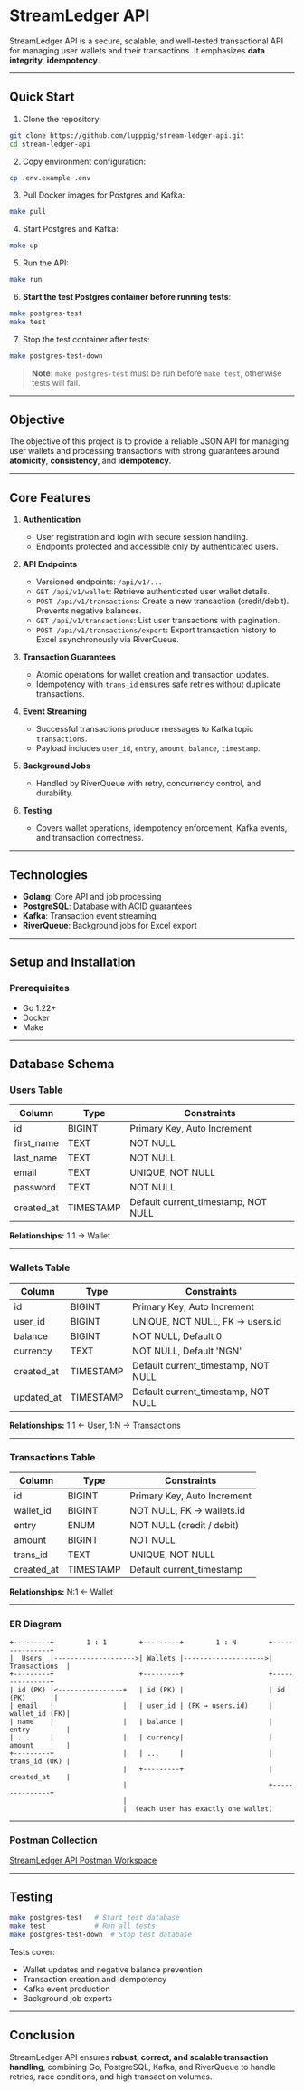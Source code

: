 # StreamLedger API

StreamLedger API is a secure, scalable, and well-tested transactional API for managing user wallets and their transactions. It emphasizes **data integrity**, **idempotency**.

---

## Quick Start

1. Clone the repository:

```bash
git clone https://github.com/lupppig/stream-ledger-api.git
cd stream-ledger-api
```

2. Copy environment configuration:

```bash
cp .env.example .env
```

3. Pull Docker images for Postgres and Kafka:

```bash
make pull
```

4. Start Postgres and Kafka:

```bash
make up
```

5. Run the API:

```bash
make run
```

6. **Start the test Postgres container before running tests**:

```bash
make postgres-test
make test
```

7. Stop the test container after tests:

```bash
make postgres-test-down
```

> **Note:** `make postgres-test` must be run before `make test`, otherwise tests will fail.

---

## Objective

The objective of this project is to provide a reliable JSON API for managing user wallets and processing transactions with strong guarantees around **atomicity**, **consistency**, and **idempotency**.

---

## Core Features

1. **Authentication**

   * User registration and login with secure session handling.
   * Endpoints protected and accessible only by authenticated users.

2. **API Endpoints**

   * Versioned endpoints: `/api/v1/...`
   * `GET /api/v1/wallet`: Retrieve authenticated user wallet details.
   * `POST /api/v1/transactions`: Create a new transaction (credit/debit). Prevents negative balances.
   * `GET /api/v1/transactions`: List user transactions with pagination.
   * `POST /api/v1/transactions/export`: Export transaction history to Excel asynchronously via RiverQueue.

3. **Transaction Guarantees**

   * Atomic operations for wallet creation and transaction updates.
   * Idempotency with `trans_id` ensures safe retries without duplicate transactions.

4. **Event Streaming**

   * Successful transactions produce messages to Kafka topic `transactions`.
   * Payload includes `user_id`, `entry`, `amount`, `balance`, `timestamp`.

5. **Background Jobs**

   * Handled by RiverQueue with retry, concurrency control, and durability.

6. **Testing**

   * Covers wallet operations, idempotency enforcement, Kafka events, and transaction correctness.

---

## Technologies

* **Golang**: Core API and job processing
* **PostgreSQL**: Database with ACID guarantees
* **Kafka**: Transaction event streaming
* **RiverQueue**: Background jobs for Excel export

---

## Setup and Installation

### Prerequisites

* Go 1.22+
* Docker
* Make

---

## Database Schema

### Users Table

| Column     | Type      | Constraints                         |
| ---------- | --------- | ----------------------------------- |
| id         | BIGINT    | Primary Key, Auto Increment         |
| first_name | TEXT      | NOT NULL                            |
| last_name  | TEXT      | NOT NULL                            |
| email      | TEXT      | UNIQUE, NOT NULL                    |
| password   | TEXT      | NOT NULL                            |
| created_at | TIMESTAMP | Default current_timestamp, NOT NULL |

**Relationships:** 1:1 → Wallet

---

### Wallets Table

| Column     | Type      | Constraints                         |
| ---------- | --------- | ----------------------------------- |
| id         | BIGINT    | Primary Key, Auto Increment         |
| user_id    | BIGINT    | UNIQUE, NOT NULL, FK → users.id     |
| balance    | BIGINT    | NOT NULL, Default 0                 |
| currency   | TEXT      | NOT NULL, Default 'NGN'             |
| created_at | TIMESTAMP | Default current_timestamp, NOT NULL |
| updated_at | TIMESTAMP | Default current_timestamp, NOT NULL |

**Relationships:** 1:1 ← User, 1:N → Transactions

---

### Transactions Table

| Column     | Type      | Constraints                 |
| ---------- | --------- | --------------------------- |
| id         | BIGINT    | Primary Key, Auto Increment |
| wallet_id  | BIGINT    | NOT NULL, FK → wallets.id   |
| entry      | ENUM      | NOT NULL (credit / debit)   |
| amount     | BIGINT    | NOT NULL                    |
| trans_id   | TEXT      | UNIQUE, NOT NULL            |
| created_at | TIMESTAMP | Default current_timestamp   |

**Relationships:** N:1 ← Wallet

---

### ER Diagram

```
+---------+        1 : 1        +---------+        1 : N        +---------------+
|  Users  |-------------------->| Wallets |-------------------->| Transactions  |
+---------+                     +---------+                     +---------------+
| id (PK) |<----------------+   | id (PK) |                     | id (PK)       |
| email   |                 |   | user_id | (FK → users.id)     | wallet_id (FK)|
| name    |                 |   | balance |                     | entry         |
| ...     |                 |   | currency|                     | amount        |
+---------+                 |   | ...     |                     | trans_id (UK) |
                            |   +---------+                     | created_at    |
                            |                                   +---------------+
                            |
                            |  (each user has exactly one wallet)
```

---

### Postman Collection

[StreamLedger API Postman Workspace](https://www.postman.com/movie4-7051/workspace/shop-lyft/collection/29589431-d1cf921e-98fc-437b-82b4-8d7e02571732?action=share&creator=29589431)

---

## Testing

```bash
make postgres-test   # Start test database
make test            # Run all tests
make postgres-test-down  # Stop test database
```

Tests cover:

* Wallet updates and negative balance prevention
* Transaction creation and idempotency
* Kafka event production
* Background job exports

---

## Conclusion

StreamLedger API ensures **robust, correct, and scalable transaction handling**, combining Go, PostgreSQL, Kafka, and RiverQueue to handle retries, race conditions, and high transaction volumes.
